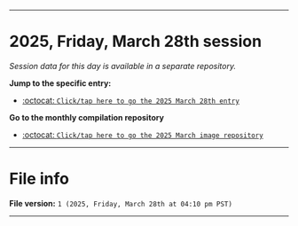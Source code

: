 
***

# 2025, Friday, March 28th session

_Session data for this day is available in a separate repository._

**Jump to the specific entry:**

- [:octocat: `Click/tap here to go the 2025 March 28th entry`](https://github.com/seanpm2001/SeansLifeArchive_Images_ModernSmurfsVillage_Y2025_V3/tree/SeansLifeArchive_ModernSmurfsVillage_Y2025_V3_Main-dev/2025/03_March/28/)

**Go to the monthly compilation repository**

- [:octocat: `Click/tap here to go the 2025 March image repository`](https://github.com/seanpm2001/SeansLifeArchive_Images_ModernSmurfsVillage_Y2025_V3/)

***

# File info

**File version:** `1 (2025, Friday, March 28th at 04:10 pm PST)`

***
